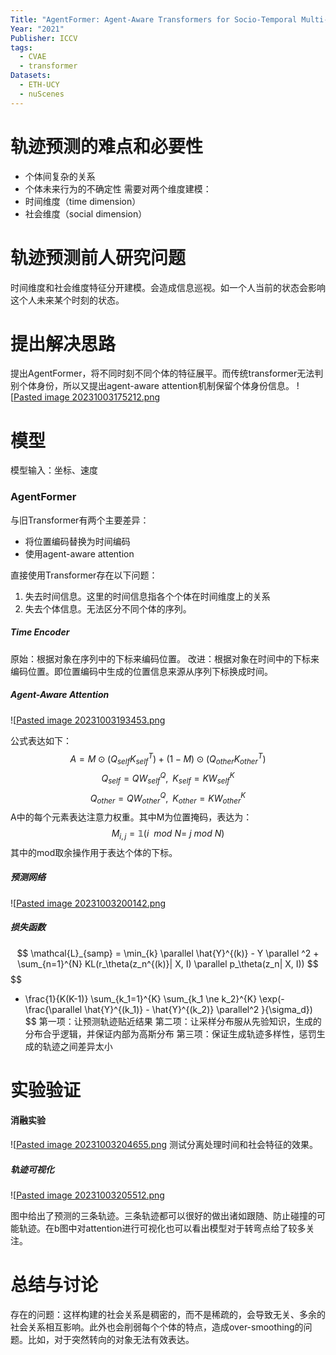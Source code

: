 ```yaml
---
Title: "AgentFormer: Agent-Aware Transformers for Socio-Temporal Multi-Agent Forecasting"
Year: "2021"
Publisher: ICCV
tags:
  - CVAE
  - transformer
Datasets:
  - ETH-UCY
  - nuScenes
---
```

# 轨迹预测的难点和必要性
+ 个体间复杂的关系
+ 个体未来行为的不确定性
需要对两个维度建模：
+ 时间维度（time dimension）
+ 社会维度（social dimension）

# 轨迹预测前人研究问题
时间维度和社会维度特征分开建模。会造成信息巡视。如一个人当前的状态会影响这个人未来某个时刻的状态。

# 提出解决思路
提出AgentFormer，将不同时刻不同个体的特征展平。而传统transformer无法判别个体身份，所以又提出agent-aware attention机制保留个体身份信息。
![[Pasted image 20231003175212.png](../img/Pasted%20image%2020231003175212.png)
# 模型

模型输入：坐标、速度
### AgentFormer
与旧Transformer有两个主要差异：
+ 将位置编码替换为时间编码
+ 使用agent-aware attention

直接使用Transformer存在以下问题：
1. 失去时间信息。这里的时间信息指各个个体在时间维度上的关系
2. 失去个体信息。无法区分不同个体的序列。

##### Time Encoder
原始：根据对象在序列中的下标来编码位置。
改进：根据对象在时间中的下标来编码位置。即位置编码中生成的位置信息来源从序列下标换成时间。

##### Agent-Aware Attention
![[Pasted image 20231003193453.png](../img/Pasted%20image%2020231003193453.png)

公式表达如下：
$$
A = M \odot (Q_{self}K_{self}^T) + (1 - M) \odot (Q_{other}K_{other}^T)
$$
$$
Q_{self} = QW_{self}^Q, \,\,\, K_{self} = KW_{self}^K
$$
$$
Q_{other} = QW_{other}^Q, \,\,\, K_{other} = KW_{other}^K
$$
A中的每个元素表达注意力权重。其中M为位置掩码，表达为：
$$
M_{i,j} = \mathbb{1} (i\ \ mod\ N = \ j \ mod \ N)
$$
其中的mod取余操作用于表达个体的下标。

##### 预测网络
![[Pasted image 20231003200142.png](../img/Pasted%20image%2020231003200142.png)

##### 损失函数
$$
\mathcal{L}_{samp} = \min_{k} \parallel \hat{Y}^{(k)} - Y \parallel ^2 + \sum_{n=1}^{N} KL(r_\theta(z_n^{(k)}| X, I) \parallel p_\theta(z_n| X, I)) 
$$
$$
+ \frac{1}{K(K-1)} \sum_{k_1=1}^{K} \sum_{k_1 \ne k_2}^{K} \exp(- \frac{\parallel \hat{Y}^{(k_1)} - \hat{Y}^{(k_2)} \parallel^2 }{\sigma_d})
$$
第一项：让预测轨迹贴近结果
第二项：让采样分布服从先验知识，生成的分布合乎逻辑，并保证内部为高斯分布
第三项：保证生成轨迹多样性，惩罚生成的轨迹之间差异太小
# 实验验证
#### 消融实验
![[Pasted image 20231003204655.png](../img/Pasted%20image%2020231003204655.png)
测试分离处理时间和社会特征的效果。

##### 轨迹可视化
![[Pasted image 20231003205512.png](../img/Pasted%20image%2020231003205512.png)

图中给出了预测的三条轨迹。三条轨迹都可以很好的做出诸如跟随、防止碰撞的可能轨迹。在b图中对attention进行可视化也可以看出模型对于转弯点给了较多关注。

# 总结与讨论

存在的问题：这样构建的社会关系是稠密的，而不是稀疏的，会导致无关、多余的社会关系相互影响。此外也会削弱每个个体的特点，造成over-smoothing的问题。比如，对于突然转向的对象无法有效表达。